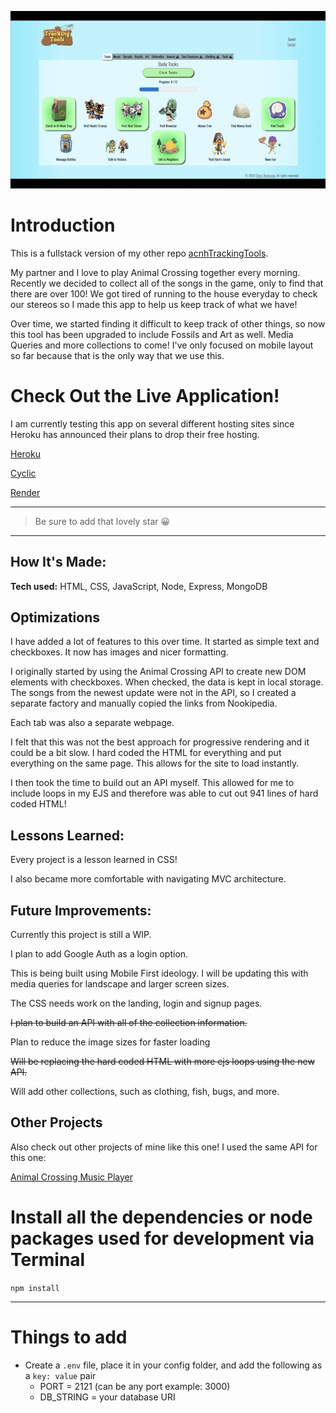 ![Screenshot](/public/images/acnhTrackingTools.gif)

# Introduction

This is a fullstack version of my other repo [acnhTrackingTools](https://github.com/ChrisThompsonDev/acnhTrackingTools). 

My partner and I love to play Animal Crossing together every morning. Recently we decided to collect all of the songs in the game, only to find that there are over 100! We got tired of running to the house everyday to check our stereos so I made this app to help us keep track of what we have!

Over time, we started finding it difficult to keep track of other things, so now this tool has been upgraded to include Fossils and Art as well. Media Queries and more collections to come! I've only focused on mobile layout so far because that is the only way that we use this.

# Check Out the Live Application!

I am currently testing this app on several different hosting sites since Heroku has announced their plans to drop their free hosting. 

[Heroku](https://acnhtracking.herokuapp.com/)

[Cyclic](https://acnhtracking.cyclic.app/)

[Render](https://acnhtrackingtools.onrender.com/)

---

> Be sure to add that lovely star 😀

---

## How It's Made:

**Tech used:** HTML, CSS, JavaScript, Node, Express, MongoDB



## Optimizations

I have added a lot of features to this over time. It started as simple text and checkboxes. It now has images and nicer formatting.

I originally started by using the Animal Crossing API to create new DOM elements with checkboxes. When checked, the data is kept in local storage. The songs from the newest update were not in the API, so I created a separate factory and manually copied the links from Nookipedia.

Each tab was also a separate webpage. 

I felt that this was not the best approach for progressive rendering and it could be a bit slow. I hard coded the HTML for everything and put everything on the same page. This allows for the site to load instantly.

I then took the time to build out an API myself. This allowed for me to include loops in my EJS and therefore was able to cut out 941 lines of hard coded HTML!

## Lessons Learned:

Every project is a lesson learned in CSS!

I also became more comfortable with navigating MVC architecture. 

## Future Improvements:

Currently this project is still a WIP.

I plan to add Google Auth as a login option.

This is being built using Mobile First ideology. I will be updating this with media queries for landscape and larger screen sizes.

The CSS needs work on the landing, login and signup pages. 

~~I plan to build an API with all of the collection information.~~

Plan to reduce the image sizes for faster loading

~~Will be replacing the hard coded HTML with more ejs loops using the new API.~~

Will add other collections, such as clothing, fish, bugs, and more. 

## Other Projects
Also check out other projects of mine like this one! I used the same API for this one:

[Animal Crossing Music Player](https://github.com/ChrisThompsonDev/Animal-Crossing-KK-Slider-Music-Player)



# Install all the dependencies or node packages used for development via Terminal

`npm install` 

---

# Things to add

- Create a `.env` file, place it in your config folder, and add the following as a `key: value` pair
  - PORT = 2121 (can be any port example: 3000) 
  - DB_STRING = your database URI
 



